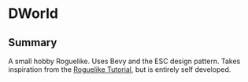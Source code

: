 # DWorld

## Summary

A small hobby Roguelike. Uses Bevy and the ESC design pattern. Takes inspiration from the [Roguelike Tutorial](https://github.com/amethyst/rustrogueliketutorial), but is entirely self developed.
